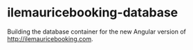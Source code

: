 # ilemauricebooking-database
Building the database container for the new Angular version of http://ilemauricebooking.com.
